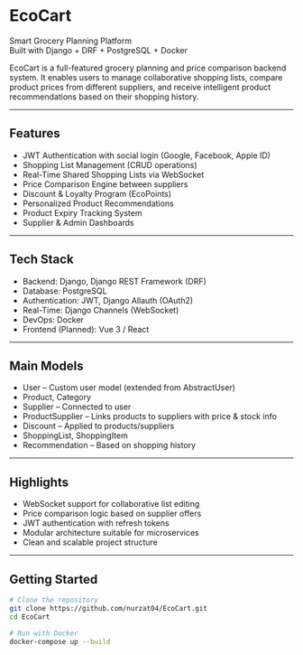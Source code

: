 
# EcoCart

Smart Grocery Planning Platform  
Built with Django + DRF + PostgreSQL + Docker

EcoCart is a full-featured grocery planning and price comparison backend system. It enables users to manage collaborative shopping lists, compare product prices from different suppliers, and receive intelligent product recommendations based on their shopping history.

---

## Features

- JWT Authentication with social login (Google, Facebook, Apple ID)
- Shopping List Management (CRUD operations)
- Real-Time Shared Shopping Lists via WebSocket
- Price Comparison Engine between suppliers
- Discount & Loyalty Program (EcoPoints)
- Personalized Product Recommendations
- Product Expiry Tracking System
- Supplier & Admin Dashboards

---

## Tech Stack

- Backend: Django, Django REST Framework (DRF)
- Database: PostgreSQL
- Authentication: JWT, Django Allauth (OAuth2)
- Real-Time: Django Channels (WebSocket)
- DevOps: Docker
- Frontend (Planned): Vue 3 / React

---

## Main Models

- User – Custom user model (extended from AbstractUser)
- Product, Category
- Supplier – Connected to user
- ProductSupplier – Links products to suppliers with price & stock info
- Discount – Applied to products/suppliers
- ShoppingList, ShoppingItem
- Recommendation – Based on shopping history

---

## Highlights

- WebSocket support for collaborative list editing
- Price comparison logic based on supplier offers
- JWT authentication with refresh tokens
- Modular architecture suitable for microservices
- Clean and scalable project structure

---

## Getting Started

```bash
# Clone the repository
git clone https://github.com/nurzat04/EcoCart.git
cd EcoCart

# Run with Docker
docker-compose up --build